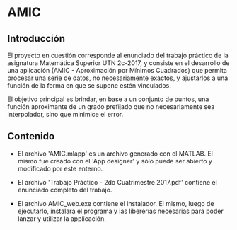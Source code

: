 # AMIC

## Introducción

  El proyecto en cuestión corresponde al enunciado del trabajo práctico de la asignatura Matemática Superior UTN 2c-2017, y consiste en el desarrollo de una aplicación (AMIC - Aproximación por Mínimos Cuadrados) que permita procesar una serie de datos, no necesariamente exactos, y ajustarlos a una función de la forma en que se supone estén vinculados.

  El objetivo principal es brindar, en base a un conjunto de puntos, una función aproximante de un grado prefijado que no necesariamente sea interpolador, sino que minimice el error.


## Contenido

+ El archivo 'AMIC.mlapp' es un archivo generado con el MATLAB. El mismo fue creado con el 'App designer' y sólo puede ser abierto y modificado por este enterno.
  
+ El archivo 'Trabajo Práctico - 2do Cuatrimestre 2017.pdf' contiene el enunciado completo del trabajo.

+ El archivo AMIC_web.exe contiene el instalador. El mismo, luego de ejecutarlo, instalará el programa y las libererías necesarias para poder lanzar y utilizar la applicación.

